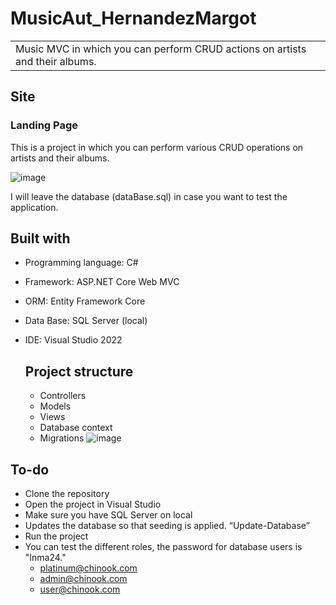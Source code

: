 # MusicAut_HernandezMargot


<table>
<tr>
<td>
  Music MVC in which you can perform CRUD actions on artists and their albums.
</td>
</tr>
</table>




## Site

### Landing Page
This is a project in which you can perform various CRUD operations on artists and their albums.


![image](https://github.com/user-attachments/assets/c73d44a4-8ce2-449e-9613-eb53684c8260)


I will leave the database (dataBase.sql) in case you want to test the application.


## Built with 

- Programming language: C#
- Framework: ASP.NET Core Web MVC
- ORM: Entity Framework Core
- Data Base: SQL Server (local)
- IDE: Visual Studio 2022

  ## Project structure
  
  - Controllers
  - Models
  - Views
  - Database context
  - Migrations
  ![image](https://github.com/user-attachments/assets/b9bfa492-bcc7-4827-9759-22d5eba02d61)



## To-do
- Clone the repository
- Open the project in Visual Studio
- Make sure you have SQL Server on local
- Updates the database so that seeding is applied. “Update-Database”
- Run the project
- You can test the different roles, the password for database users is "Inma24."
    - platinum@chinook.com
    - admin@chinook.com
    - user@chinook.com
  



